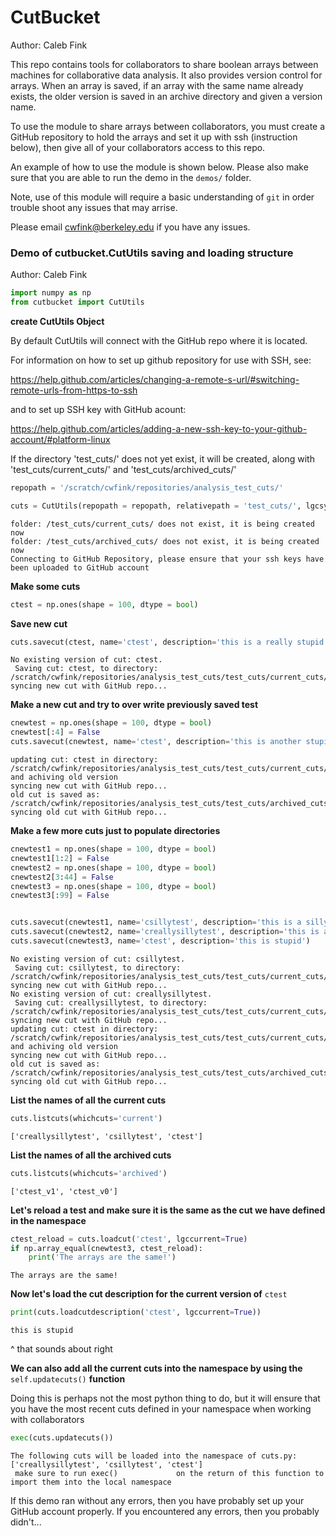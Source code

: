 # CutBucket
Author: Caleb Fink

This repo contains tools for collaborators to share boolean arrays between machines for collaborative data analysis. It also provides version control for arrays. When an array is saved, if an array with the same name already exists, the older version is saved in an archive directory and given a version name. 


To use the module to share arrays between collaborators, you must create a GitHub repository to hold the arrays and set it up with ssh (instruction below), then give all of your collaborators access to this repo. 

An example of how to use the module is shown below. Please also make sure that you are able to run the demo in the ```demos/``` folder.

Note, use of this module will require a basic understanding of ```git``` in order trouble shoot any issues that may arrise. 

Please email cwfink@berkeley.edu if you have any issues.


### Demo of cutbucket.CutUtils saving and loading structure

Author: Caleb Fink


```python
import numpy as np
from cutbucket import CutUtils 
```

**create CutUtils Object**

By default CutUtils will connect with the GitHub repo where it is located.

For information on how to set up github repository for use with SSH, see:

https://help.github.com/articles/changing-a-remote-s-url/#switching-remote-urls-from-https-to-ssh

and to set up SSH key with GitHub acount:

https://help.github.com/articles/adding-a-new-ssh-key-to-your-github-account/#platform-linux


If the directory 'test_cuts/' does not yet exist, it will be created, along with 'test_cuts/current_cuts/' and 'test_cuts/archived_cuts/'





```python
repopath = '/scratch/cwfink/repositories/analysis_test_cuts/'
```


```python
cuts = CutUtils(repopath = repopath, relativepath = 'test_cuts/', lgcsync = True)
```

    folder: /test_cuts/current_cuts/ does not exist, it is being created now
    folder: /test_cuts/archived_cuts/ does not exist, it is being created now
    Connecting to GitHub Repository, please ensure that your ssh keys have been uploaded to GitHub account


**Make some cuts**


```python
ctest = np.ones(shape = 100, dtype = bool)
```

**Save new cut**


```python
cuts.savecut(ctest, name='ctest', description='this is a really stupid test cut')
```

    No existing version of cut: ctest. 
     Saving cut: ctest, to directory: /scratch/cwfink/repositories/analysis_test_cuts/test_cuts/current_cuts/
    syncing new cut with GitHub repo...


**Make a new cut and try to over write previously saved test**


```python
cnewtest = np.ones(shape = 100, dtype = bool)
cnewtest[:4] = False
cuts.savecut(cnewtest, name='ctest', description='this is another stupid test cut')
```

    updating cut: ctest in directory: /scratch/cwfink/repositories/analysis_test_cuts/test_cuts/current_cuts/ and achiving old version
    syncing new cut with GitHub repo...
    old cut is saved as: /scratch/cwfink/repositories/analysis_test_cuts/test_cuts/archived_cuts/ctest_v0.npz
    syncing old cut with GitHub repo...


**Make a few more cuts just to populate directories**


```python
cnewtest1 = np.ones(shape = 100, dtype = bool)
cnewtest1[1:2] = False
cnewtest2 = np.ones(shape = 100, dtype = bool)
cnewtest2[3:44] = False
cnewtest3 = np.ones(shape = 100, dtype = bool)
cnewtest3[:99] = False


cuts.savecut(cnewtest1, name='csillytest', description='this is a silly test cut')
cuts.savecut(cnewtest2, name='creallysillytest', description='this is a really silly test cut')
cuts.savecut(cnewtest3, name='ctest', description='this is stupid')
```

    No existing version of cut: csillytest. 
     Saving cut: csillytest, to directory: /scratch/cwfink/repositories/analysis_test_cuts/test_cuts/current_cuts/
    syncing new cut with GitHub repo...
    No existing version of cut: creallysillytest. 
     Saving cut: creallysillytest, to directory: /scratch/cwfink/repositories/analysis_test_cuts/test_cuts/current_cuts/
    syncing new cut with GitHub repo...
    updating cut: ctest in directory: /scratch/cwfink/repositories/analysis_test_cuts/test_cuts/current_cuts/ and achiving old version
    syncing new cut with GitHub repo...
    old cut is saved as: /scratch/cwfink/repositories/analysis_test_cuts/test_cuts/archived_cuts/ctest_v1.npz
    syncing old cut with GitHub repo...


**List the names of all the current cuts**


```python
cuts.listcuts(whichcuts='current')
```




    ['creallysillytest', 'csillytest', 'ctest']



**List the names of all the archived cuts**


```python
cuts.listcuts(whichcuts='archived')
```




    ['ctest_v1', 'ctest_v0']



**Let's reload a test and make sure it is the same as the cut we have defined in the namespace**


```python
ctest_reload = cuts.loadcut('ctest', lgccurrent=True)
if np.array_equal(cnewtest3, ctest_reload):
    print('The arrays are the same!')
```

    The arrays are the same!


**Now let's load the cut description for the current version of** ```ctest```


```python
print(cuts.loadcutdescription('ctest', lgccurrent=True))
```

    this is stupid


^ that sounds about right

**We can also add all the current cuts into the namespace by using the** `self.updatecuts()` **function**

Doing this is perhaps not the most python thing to do, but it will ensure that you have the most recent cuts defined in your namespace when working with collaborators


```python
exec(cuts.updatecuts())

```

    The following cuts will be loaded into the namespace of cuts.py: ['creallysillytest', 'csillytest', 'ctest'] 
     make sure to run exec()             on the return of this function to import them into the local namespace


If this demo ran without any errors, then you have probably set up your GitHub account properly. If you encountered any errors, then you probably didn't... 



